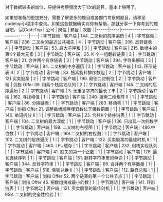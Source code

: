 对于数据较多的岗位，只提供考察频度大于1次的题目，基本上够用了。

如果想准备的更加充分，需要了解更多的题目或各部门考察的题目，请移至codetop小程序中查询。如果这些数据确实对你有帮助，那就分享一下你考到的题目吧。
![CodeTop](https://github.com/afatcoder/LeetcodeTop/blob/master/img/codetop.jpg)
| 公司   | 岗位  | 题目                            | 次数 |
|------|-----|-------------------------------|----|
| 字节跳动 | 客户端 | 144\. 二叉树的前序遍历                | 4  |
| 字节跳动 | 客户端 | 236\. 二叉树的最近公共祖先              | 4  |
| 字节跳动 | 客户端 | 206\. 反转链表                    | 4  |
| 字节跳动 | 客户端 | 53\. 最大子序和                    | 3  |
| 字节跳动 | 客户端 | 215\. 数组中的第K个最大元素             | 3  |
| 字节跳动 | 客户端 | 25\. K 个一组翻转链表                | 3  |
| 字节跳动 | 客户端 | 21\. 合并两个有序链表                 | 3  |
| 字节跳动 | 客户端 | 394\. 字符串解码                   | 3  |
| 字节跳动 | 客户端 | 94\. 二叉树的中序遍历                 | 2  |
| 字节跳动 | 客户端 | 142\. 环形链表 II                 | 2  |
| 字节跳动 | 客户端 | 33\. 搜索旋转排序数组                 | 2  |
| 字节跳动 | 客户端 | 121\.买卖股票                     | 2  |
| 字节跳动 | 客户端 | 190\. 颠倒二进制位                  | 2  |
| 字节跳动 | 客户端 | 剑指 Offer 09\. 用两个栈实现队列        | 2  |
| 字节跳动 | 客户端 | 145\. 二叉树的后序遍历                | 2  |
| 字节跳动 | 客户端 | 3\. 无重复字符的最长子串                | 2  |
| 字节跳动 | 客户端 | 162\. 寻找峰值                    | 1  |
| 字节跳动 | 客户端 | 240\. 搜索二维矩阵 II               | 1  |
| 字节跳动 | 客户端 | 86\. 分隔链表                     | 1  |
| 字节跳动 | 客户端 | 283\. 移动零                     | 1  |
| 字节跳动 | 客户端 | 剑指 Offer 21\. 调整数组顺序使奇数位于偶数前面 | 1  |
| 字节跳动 | 客户端 | 140\. 单词拆分 II                 | 1  |
| 字节跳动 | 客户端 | 23\. 合并K个排序链表                 | 1  |
| 字节跳动 | 客户端 | 104\. 二叉树的最大深度                | 1  |
| 字节跳动 | 客户端 | 136\. 只出现一次的数字                | 1  |
| 字节跳动 | 客户端 | 199\. 二叉树的右视图                 | 1  |
| 字节跳动 | 客户端 | 480\.中位数                      | 1  |
| 字节跳动 | 客户端 | 199\.二叉树的右视图                  | 1  |
| 字节跳动 | 客户端 | 102\. 二叉树的层序遍历                | 1  |
| 字节跳动 | 客户端 | 122\. 买卖股票的最佳时机 II            | 1  |
| 字节跳动 | 客户端 | 460\. LFU缓存                   | 1  |
| 字节跳动 | 客户端 | 232\. 用栈实现队列                  | 1  |
| 字节跳动 | 客户端 | 41\. 缺失的第一个正数                 | 1  |
| 字节跳动 | 客户端 | 128\. 最长连续序列                  | 1  |
| 字节跳动 | 客户端 | 151\. 翻转字符串里的单词               | 1  |
| 字节跳动 | 客户端 | 344\. 反转字符串                   | 1  |
| 字节跳动 | 客户端 | 88\. 合并两个有序数组                 | 1  |
| 字节跳动 | 客户端 | 518\. 零钱兑换 II                 | 1  |
| 字节跳动 | 客户端 | 112\. 路径总和                    | 1  |
| 字节跳动 | 客户端 | 剑指 Offer 52\. 两个链表的第一个公共节点    | 1  |
| 字节跳动 | 客户端 | 剑指 Offer 45\. 把数组排成最小的数       | 1  |
| 字节跳动 | 客户端 | 141\. 环形链表                    | 1  |
| 字节跳动 | 客户端 | 121\. 买卖股票的最佳时机               | 1  |
| 字节跳动 | 客户端 | 958\. 二叉树的完全性检验               | 1  |
